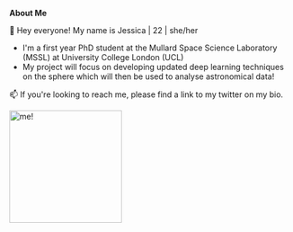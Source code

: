 <!---
JessWhitney/JessWhitney is a ✨ special ✨ repository because its `README.md` (this file) appears on your GitHub profile.
You can click the Preview link to take a look at your changes.
--->

**About Me**

👋 Hey everyone! My name is Jessica | 22 | she/her

* I'm a first year PhD student at the Mullard Space Science Laboratory (MSSL) at University College London (UCL)
* My project will focus on developing updated deep learning techniques on the sphere which will then be used to analyse astronomical data!


📫 If you're looking to reach me, please find a link to my twitter on my bio.


<img src="https://user-images.githubusercontent.com/115358717/198260600-58a3e9a9-6459-4517-94a3-785a27352a85.jpg" alt="me!" width="200"/>
